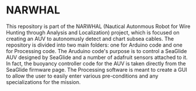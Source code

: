 # NARWHAL
This repository is part of the NARWHAL (Nautical Autonmous Robot for Wire Hunting through Analysis and Localization) project, which is focused on creating an AUV to autonomusly detect and chart subsea cables. The repository is divided into two main folders: one for Arduino code and one for Processing code. The Aruduino code's purpose is to control a SeaGlide AUV designed by SeaGlide and a number of adafruit sensors attached to it. In fact, the buoyancy controller code for the AUV is taken directly from the SeaGlide firmware page. The Processing software is meant to create a GUI to allow the user to easily enter various pre-conditions and any specializations for the mission.
